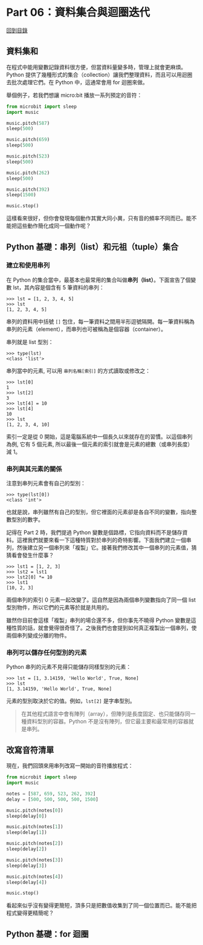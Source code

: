 # Part 06：資料集合與迴圈迭代

[回到目錄](https://github.com/alankrantas/learn-python-on-microbit-guide/blob/main/README.md)

## 資料集和

在程式中能用變數記錄資料很方便，但當資料量變多時，管理上就會更麻煩。Python 提供了幾種形式的集合（collection）讓我們整理資料，而且可以用迴圈去批次處理它們。在 Python 中，這通常會用 for 迴圈來做。

舉個例子，若我們想讓 micro:bit 播放一系列預定的音符：

```python
from microbit import sleep
import music

music.pitch(587)
sleep(500)

music.pitch(659)
sleep(500)

music.pitch(523)
sleep(500)

music.pitch(262)
sleep(500)

music.pitch(392)
sleep(1500)

music.stop()
```

這樣看來很好，但你會發現每個動作其實大同小異，只有音的頻率不同而已。能不能把這些動作簡化成同一個動作呢？

## Python 基礎：串列（list）和元祖（tuple）集合

### 建立和使用串列

在 Python 的集合當中，最基本也最常用的集合叫做**串列（list）**。下面宣告了個變數 lst，其內容是個含有 5 筆資料的串列：

```
>>> lst = [1, 2, 3, 4, 5]
>>> lst
[1, 2, 3, 4, 5]
```

串列的資料用中括號 ```[]``` 包住，每一筆資料之間用半形逗號隔開。每一筆資料稱為串列的元素（element），而串列也可被稱為是個容器（container）。

串列就是 list 型別：

```
>>> type(lst)
<class 'list'>
```

串列當中的元素, 可以用 ```串列名稱[索引]``` 的方式讀取或修改之：

```
>>> lst[0]
1
>>> lst[2]
3
>>> lst[4] = 10
>>> lst[4]
10
>>> lst
[1, 2, 3, 4, 10]
```

索引一定是從 0 開始，這是電腦系統中一個長久以來就存在的習慣。以這個串列為例, 它有 5 個元素, 所以最後一個元素的索引就會是元素的總數（或串列長度）減 1。

### 串列與其元素的關係

注意到串列元素會有自己的型別：

```
>>> type(lst[0])
<class 'int'>
```

也就是說，串列雖然有自己的型別，但它裡面的元素卻是各自不同的變數，指向整數型別的數字。

記得在 Part 2 時，我們提過 Python 變數是個路標，它指向資料而不是儲存資料。這裡我們就要來看一下這種特質對於串列的奇特影響。下面我們建立一個串列，然後建立另一個串列來「複製」它。接著我們修改其中一個串列的元素值，猜猜看會發生什麼事？

```
>>> lst1 = [1, 2, 3]
>>> lst2 = lst1
>>> lst2[0] *= 10
>>> lst1
[10, 2, 3]
```

兩個串列的索引 0 元素一起改變了。這自然是因為兩個串列變數指向了同一個 list 型別物件，所以它們的元素等於就是共用的。

雖然你目前會這樣「複製」串列的場合還不多，但你事先不曉得 Python 變數是這種性質的話，就會覺得很奇怪了。之後我們也會提到如何真正複製出一個串列，使兩個串列變成分離的物件。

### 串列可以儲存任何型別的元素

Python 串列的元素不見得只能儲存同樣型別的元素：

```
>>> lst = [1, 3.14159, 'Hello World', True, None]
>>> lst
[1, 3.14159, 'Hello World', True, None]
```

元素的型別取決於它的值。例如，```lst[2]``` 是字串型別。

> 在其他程式語言中會有陣列（array），但陣列是長度固定、也只能儲存同一種資料型別的容器。Python 不是沒有陣列，但它最主要和最常用的容器就是串列。

## 改寫音符清單

現在，我們回頭來用串列改寫一開始的音符播放程式：

```python
from microbit import sleep
import music

notes = [587, 659, 523, 262, 392]
delay = [500, 500, 500, 500, 1500]

music.pitch(notes[0])
sleep(delay[0])

music.pitch(notes[1])
sleep(delay[1])

music.pitch(notes[2])
sleep(delay[2])

music.pitch(notes[3])
sleep(delay[3])

music.pitch(notes[4])
sleep(delay[4])

music.stop()
```

看起來似乎沒有變得更簡短，頂多只是把數值收集到了同一個位置而已。能不能把程式變得更精簡呢？

## Python 基礎：for 迴圈

